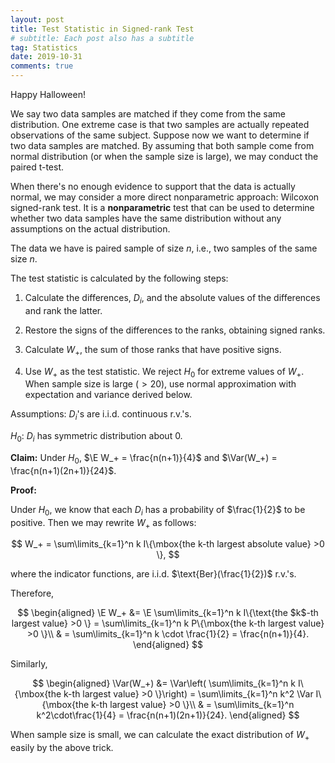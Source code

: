 ```yaml
---
layout: post
title: Test Statistic in Signed-rank Test
# subtitle: Each post also has a subtitle
tag: Statistics
date: 2019-10-31
comments: true
---
```

Happy Halloween!

We say two data samples are matched if they come from the same distribution. One extreme case is that two samples are actually repeated observations of the same subject. Suppose now we want to determine if two data samples are matched. By assuming that both sample come from normal distribution (or when the sample size is large), we may conduct the paired t-test.

When there's no enough evidence to support that the data is actually normal, we may consider a more direct nonparametric approach: Wilcoxon signed-rank test. It is a **nonparametric** test that can be used to determine whether two data samples have the same distribution without any assumptions on the actual distribution.

The data we have is paired sample of size $n$, i.e., two samples of the same size $n$.

The test statistic is calculated by the following steps:

1. Calculate the differences, $D_i$, and the absolute values of the differences and rank the latter.

2. Restore the signs of the differences to the ranks, obtaining signed ranks.

3. Calculate $W_+$, the sum of those ranks that have positive signs.

4. Use $W_+$ as the test statistic. We reject $H_0$ for extreme values of $W_+$. When sample size is large ($>20$), use normal approximation with expectation and variance derived below.

Assumptions: $D_i$'s are i.i.d. continuous r.v.'s.

$H_0:$ $D_i$ has symmetric distribution about 0.


**Claim:** Under $H_0$, $\E W_+  = \frac{n(n+1)}{4}$ and $\Var(W_+) = \frac{n(n+1)(2n+1)}{24}$.

**Proof:**

   Under $H_0$, we know that each $D_i$ has a probability of $\frac{1}{2}$ to be positive. Then we may rewrite $W_+$ as follows:

$$   W_+ = \sum\limits_{k=1}^n k I\{\mbox{the k-th largest absolute value} >0 \}, $$

where the indicator functions, are i.i.d. $\text{Ber}(\frac{1}{2})$ r.v.'s.

Therefore,

   $$
   \begin{aligned}
       \E W_+ &= \E  \sum\limits_{k=1}^n k I\{\text{the $k$-th largest value} >0 \} =    \sum\limits_{k=1}^n k P\{\mbox{the k-th largest value} >0 \}\\
       & = \sum\limits_{k=1}^n k \cdot \frac{1}{2} = \frac{n(n+1)}{4}.
   \end{aligned}
   $$

Similarly,

$$
\begin{aligned}
       \Var(W_+) &= \Var\left(  \sum\limits_{k=1}^n k I\{\mbox{the k-th largest value} >0 \}\right) =    \sum\limits_{k=1}^n k^2 \Var I\{\mbox{the k-th largest value} >0 \}\\
       & = \sum\limits_{k=1}^n k^2\cdot\frac{1}{4} = \frac{n(n+1)(2n+1)}{24}.
   \end{aligned}
$$

When sample size is small, we can calculate the exact distribution of $W_+$ easily by the above trick.
